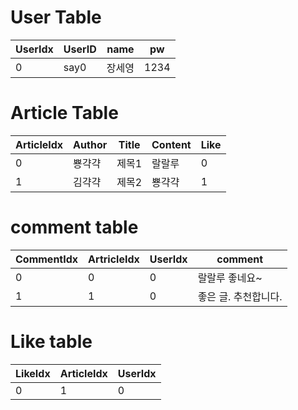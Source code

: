# User Table
| UserIdx | UserID | name | pw |
|---------|--------|------|----|
| 0 | say0 | 장세영 | 1234 |

# Article Table
| ArticleIdx | Author | Title | Content | Like |
|------------|--------|-------|---------|------|
| 0 | 뿅갹갹 | 제목1 | 랄랄루 | 0 |
| 1 | 김갹갹 | 제목2 | 뿅갹갹 | 1 |

# comment table
| CommentIdx | ArtricleIdx | UserIdx | comment |
|------------|-------------|---------|---------|
| 0 | 0 | 0 | 랄랄루 좋네요~ |
| 1 | 1 | 0 | 좋은 글. 추천합니다. |

# Like table
| LikeIdx | ArticleIdx | UserIdx |
|---------|------------|---------|
| 0 | 1 | 0 |